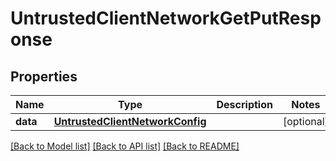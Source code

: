 # UntrustedClientNetworkGetPutResponse

## Properties
Name | Type | Description | Notes
------------ | ------------- | ------------- | -------------
**data** | [**UntrustedClientNetworkConfig**](UntrustedClientNetworkConfig.md) |  | [optional] 

[[Back to Model list]](../README.md#documentation-for-models) [[Back to API list]](../README.md#documentation-for-api-endpoints) [[Back to README]](../README.md)

